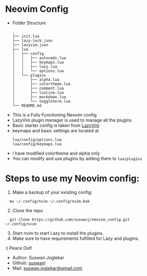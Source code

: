 
# Neovim Config

* Folder Structure
  ```
  .
  ├── init.lua
  ├── lazy-lock.json
  ├── lazyvim.json
  ├── lua
  │   ├── config
  │   │   ├── autocmds.lua
  │   │   ├── keymaps.lua
  │   │   ├── lazy.lua
  │   │   └── options.lua
  │   └── plugins
  │       ├── alpha.lua
  │       ├── colortheme.lua
  │       ├── comment.lua
  │       ├── lualine.lua
  │       ├── markdown.lua
  │       └── toggleterm.lua
  └── README.md
  ```

- This is a Fully Functioning Neovim config
- LazyVim plugin manager is used to manage all the plugins
- Basic starter config is taken from [LazyVim](https://github.com/LazyVim/LazyVim)
- keymaps and basic settings are located at
  ```
  lua/config/options.lua
  lua/config/keymaps.lua
  ```
- I have modified colortheme and alpha only
- You can modify and use plugins by adding them to
  ```lua/plugins```



# Steps to use my Neovim config:

1. Make a backup of your existing config:
```
  mv ~/.config/nvim ~/.config/nvim.bak
```

2. Clone the repo
```
  git clone https://github.com/suswanj/neovim_config.git ~/.config/nvim
```

3. Start nvim to start Lazy to install the plugins.
4. Make sure to have requirements fulfilled for Lazy and plugins.

:) Peace Out!


- Author: Suswan Joglekar
- Github: [suswanj](https://github.com/suswanj)
- Mail: suswan.joglekar@gmail.com
